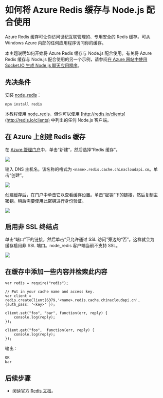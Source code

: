 <properties 
   pageTitle="如何将 Azure Redis 缓存与 Node.js 配合使用" 
   description="开始将 Azure Redis 缓存与 Node.js 和 node_redis 配合使用。" 
   services="redis-cache" 
   documentationCenter="" 
   authors="MikeWasson" 
   manager="wpickett" 
   editor=""/>

<tags
   ms.service="cache"
   ms.date="04/30/2015"
   wacn.date="06/26/2015"/>

# 如何将 Azure Redis 缓存与 Node.js 配合使用 

Azure Redis 缓存可让你访问世纪互联管理的、专用安全的 Redis 缓存。可从 Windows Azure 内部的任何应用程序访问你的缓存。

本主题说明如何开始将 Azure Redis 缓存与 Node.js 配合使用。有关将 Azure Redis 缓存与 Node.js 配合使用的另一个示例，请参阅[在 Azure 网站中使用 Socket.IO 生成 Node.js 聊天应用程序][]。


## 先决条件

安装 [node_redis](https://github.com/mranney/node_redis)：

    npm install redis

本教程使用 [node_redis](https://github.com/mranney/node_redis)，但你可以使用 [http://redis.io/clients](http://redis.io/clients) 中列出的任何 Node.js 客户端。

## 在 Azure 上创建 Redis 缓存

在 [Azure 管理门户](http://manage.windowsazure.cn)中，单击“新建”，然后选择“Redis 缓存”。

  ![][1]

输入 DNS 主机名。该名称的格式为 `<name>.redis.cache.chinacloudapi.cn`。单击“创建”。

  ![][2]


创建缓存后，在门户中单击它以查看缓存设置。单击“密钥”下的链接，然后复制主密钥。稍后需要使用此密钥进行身份验证。

  ![][4]


## 启用非 SSL 终结点


单击“端口”下的链接，然后单击“只允许通过 SSL 访问”旁边的“否”。这样就会为缓存启用非 SSL 端口。node_redis 客户端当前不支持 SSL。

  ![][3]


## 在缓存中添加一些内容并检索此内容

	var redis = require("redis");
	
    // Put in your cache name and access key.
	var client = redis.createClient(6379,'<name>.redis.cache.chinacloudapi.cn', {auth_pass: '<key>' });
	
	client.set("foo", "bar", function(err, reply) {
	    console.log(reply);
	});
	
	client.get("foo",  function(err, reply) {
	    console.log(reply);
	});
    

输出：

	OK
	bar


## 后续步骤

<!--- [启用缓存诊断](https://msdn.microsoft.com/zh-cn/library/azure/dn763945.aspx#EnableDiagnostics)，以便可以[监视](https://msdn.microsoft.com/zh-cn/library/azure/dn763945.aspx)缓存的运行状况。--> 
- 阅读官方 [Redis 文档](http://redis.io/documentation)。


<!--Image references-->
[1]: ./media/cache-nodejs-get-started/cache01.png
[2]: ./media/cache-nodejs-get-started/cache02.png
[3]: ./media/cache-nodejs-get-started/cache03.png
[4]: ./media/cache-nodejs-get-started/cache04.png

[在 Azure 网站中使用 Socket.IO 生成 Node.js 聊天应用程序]: /documentation/articles/web-sites-nodejs-chat-app-socketio
<!---HONumber=61-->